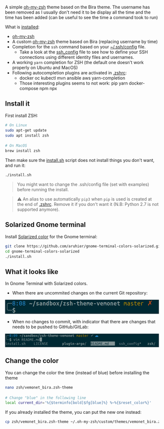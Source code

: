 A simple [oh-my-zsh](https://ohmyz.sh/) theme based on the Bira theme. The username has been removed as I usually don't need it to be display all the time and the time has been added (can be useful to see the time a command took to run)

What is [installed](https://github.com/vemonet/zsh-theme-vemonet/blob/master/install.sh):

* [oh-my-zsh](https://ohmyz.sh/)
* A custom [oh-my-zsh](https://ohmyz.sh/) theme based on Bira (replacing username by time)
* Completion for the `ssh` command based on your [~/.ssh/config](https://github.com/vemonet/zsh-theme-vemonet/blob/master/ssh_config) file. 
  * Take a look at the [ssh_config](https://github.com/vemonet/zsh-theme-vemonet/blob/master/ssh_config) file to see how to define your SSH connections using different identity files and usernames.
* A working `yarn` completion for ZSH (the default one doesn't work properly on Ubuntu and MacOS)
* Following autocompletion plugins are activated in [.zshrc](https://github.com/vemonet/zsh-theme-vemonet/blob/master/zsh/.zshrc#L22): 
  * docker oc kubectl mvn ansible aws yarn-completion
  * Those interesting plugins seems to not work: pip yarn docker-compose npm npx 

## Install it

First install ZSH:

```bash
# On Linux
sudo apt-get update
sudo apt install zsh

# On MacOS
brew install zsh
```

Then make sure the [install.sh](https://github.com/vemonet/zsh-theme-vemonet/blob/master/install.sh) script does not install things you don't want, and run it:

```bash
./install.sh
```

> You might want to change the .ssh/config file (set with examples) before running the install. 

> ⚠️ An alias to use automatically `pip3` when `pip` is used is created at the end of [.zshrc](https://github.com/vemonet/zsh-theme-vemonet/blob/master/zsh/.zshrc). Remove it if you don't want it (N.B: Python 2.7 is not supported anymore).

## Solarized Gnome terminal

Install [Solarized color](https://github.com/aruhier/gnome-terminal-colors-solarized) for the Gnome terminal:

```bash
git clone https://github.com/aruhier/gnome-terminal-colors-solarized.git
cd gnome-terminal-colors-solarized
./install.sh
```

## What it looks like

In Gnome Terminal with Solarized colors.

* When there are uncommited changes on the current Git repository:

![screenshot commited](resources/screenshot_uncommited.png)

* When no changes to commit, with indicator that there are changes that needs to be pushed to GitHub/GitLab:

![screenshot commited](resources/screenshot_commited.png)

## Change the color

You can change the color the time (instead of blue) before installing the theme

```bash
nano zsh/vemonet_bira.zsh-theme

# Change "blue" in the following line
local current_dir='%{$terminfo[bold]$fg[blue]%} %~%{$reset_color%}'
```

If you already installed the theme, you can put the new one instead:

```bash
cp zsh/vemonet_bira.zsh-theme ~/.oh-my-zsh/custom/themes/vemonet_bira.zsh-theme
```



 